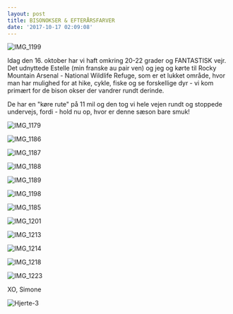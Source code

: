 ```yaml
---
layout: post
title: BISONOKSER & EFTERÅRSFARVER
date: '2017-10-17 02:09:08'
---
```


![IMG_1199](/images/2017/10/IMG_1199.JPG)

Idag den 16. oktober har vi haft omkring 20-22 grader og FANTASTISK vejr. 
Det udnyttede Estelle (min franske au pair ven) og jeg og kørte til Rocky Mountain Arsenal - National Wildlife Refuge, som er et lukket område, hvor man har mulighed for at hike, cykle, fiske og se forskellige dyr - vi kom primært for de bison okser der vandrer rundt derinde. 

De har en "køre rute" på 11 mil og den tog vi hele vejen rundt og stoppede undervejs, fordi - hold nu op, hvor er denne sæson bare smuk!

![IMG_1179](/images/2017/10/IMG_1179.JPG)

![IMG_1186](/images/2017/10/IMG_1186.JPG)

![IMG_1187](/images/2017/10/IMG_1187.JPG)

![IMG_1188](/images/2017/10/IMG_1188.JPG)

![IMG_1189](/images/2017/10/IMG_1189.JPG)

![IMG_1198](/images/2017/10/IMG_1198.JPG)

![IMG_1185](/images/2017/10/IMG_1185.JPG)

![IMG_1201](/images/2017/10/IMG_1201.JPG)

![IMG_1213](/images/2017/10/IMG_1213.JPG)

![IMG_1214](/images/2017/10/IMG_1214.JPG)

![IMG_1218](/images/2017/10/IMG_1218.JPG)

![IMG_1223](/images/2017/10/IMG_1223.JPG)

XO, Simone 

![Hjerte-3](/images/2017/10/Hjerte-3.jpg)
